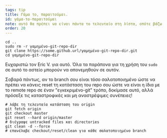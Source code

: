 ```yaml
---
tags: tip
title: Γάμα το, παραιτούμαι.
id: γάμα-το-παραιτούμαι
note: αυτό θα πρέπει να είναι πάντα το τελευταίο στη λίστα, οπότε βάζω την αρίθμηση μέχρι το 20 ώστε να μη το μετονομάζω/επαναριθμίζω
order: 20
---
```


```git
cd ..
sudo rm -r γαμημένο-git-repo-dir
git clone https://some.github.url/γαμημένο-git-repo-dir.git
cd γαμημένο-git-repo-dir
```

Ευχαριστώ τον Eric V. για αυτό. Όλα τα παράπονα για τη χρήση του `sudo` σε αυτό το αστείο μπορούν να απονεμηθούν σε αυτόν. 


Σοβαρά πάντως, αν το branch σου είναι τόσο σαλατοποιημένο ώστε να πρέπει να κάνεις reset τη κατάσταση του repo σου ώστε να είναι η ίδια με το remote repo σε έναν "εγκεκριμένο-git" τρόπο, δοκίμασε αυτό, αλλά πρόσεξε τις καταστροφικές και μη αναστρέψιμες συνέπειες!

```git
# λάβε τη τελευταία κατάσταση του origin
git fetch origin
git checkout master
git reset --hard origin/master
# διέγραψε untracked files και directories
git clean -d --force
# επανέλαβε checkout/reset/clean για κάθε σαλατοποιημένο branch
```